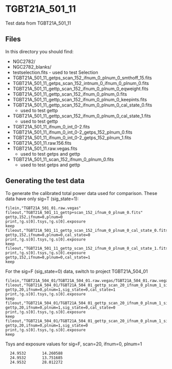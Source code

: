 # TGBT21A_501_11

Test data from TGBT21A_501_11

## Files

In this directory you should find:

* NGC2782/
* NGC2782_blanks/
* testselection.fits - used to test Selection
* TGBT21A_501_11_getps_scan_152_ifnum_0_plnum_0_smthoff_15.fits
* TGBT21A_501_11_getps_scan_152_intnum_0_ifnum_0_plnum_0.fits
* TGBT21A_501_11_gettp_scan_152_ifnum_0_plnum_0_eqweight.fits
* TGBT21A_501_11_gettp_scan_152_ifnum_0_plnum_0.fits
* TGBT21A_501_11_gettp_scan_152_ifnum_0_plnum_0_keepints.fits
* TGBT21A_501_11_gettp_scan_152_ifnum_0_plnum_0_cal_state_0.fits 
     - used to test gettp
* TGBT21A_501_11_gettp_scan_152_ifnum_0_plnum_0_cal_state_1.fits 
    - used to test gettp
* TGBT21A_501_11_ifnum_0_int_0-2.fits
* TGBT21A_501_11_ifnum_0_int_0-2_getps_152_plnum_0.fits
* TGBT21A_501_11_ifnum_0_int_0-2_getps_152_plnum_1.fits
* TGBT21A_501_11.raw.156.fits
* TGBT21A_501_11.raw.vegas.fits
    - used to test getps and gettp
* TGBT21A_501_11_scan_152_ifnum_0_plnum_0.fits
    -  used to test getps and gettp

## Generating the test data
To generate the calibrated total power data used for comparison. These data have only sig=T (sig_state=1):

``` IDL
filein,"TGBT21A_501_01.raw.vegas"
fileout,"TGBT21A_501_11_gettp+scan_152_ifnum_0_plnum_0.fits"
gettp,152,ifnum=0,plnum=0
print,!g.s[0].tsys,!g.s[0].exposure
keep
fileout,"TGBT21A_501_11_gettp_scan_152_ifnum_0_plnum_0_cal_state_0.fits"
gettp,152,ifnum=0,plnum=0,cal_state=0
print,!g.s[0].tsys,!g.s[0].exposure
keep
fileout,"TGBT21A_501_11_gettp_scan_152_ifnum_0_plnum_0_cal_state_1.fits"
print,!g.s[0].tsys,!g.s[0].exposure
gettp,152,ifnum=0,plnum=0,cal_state=1
keep
```

For the sig=F (sig_state=0) data, switch to project TGBT21A_504_01

``` IDL
filein,"TGBT21A_504_01/TGBT21A_504_01.raw.vegas/TGBT21A_504_01.raw.vegas.A.fits"
fileout,"TGBT21A_504_01/TGBT21A_504_01_gettp_scan_20_ifnum_0_plnum_1_sig_state_0_cal_state_1.fits"
gettp,20,ifnum=0,plnum=1,sig_state=0,cal_state=1
print,!g.s[0].tsys,!g.s[0].exposure
keep
fileout,"TGBT21A_504_01/TGBT21A_504_01_gettp_scan_20_ifnum_0_plnum_1_sig_state_0_cal_state_0.fits"
gettp,20,ifnum=0,plnum=1,sig_state=0,cal_state=0
print,!g.s[0].tsys,!g.s[0].exposure
keep
fileout,"TGBT21A_504_01/TGBT21A_504_01_gettp_scan_20_ifnum_0_plnum_1_sig_state_0_cal_all.fits"
gettp,20,ifnum=0,plnum=1,sig_state=0
print,!g.s[0].tsys,!g.s[0].exposure
keep
```

Tsys and exposure values for sig=F, scan=20, ifnum=0, plnum=1

      24.9532       14.260588
      24.9532       13.751685
      24.9532       28.012272
